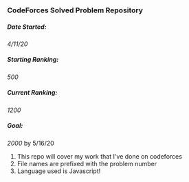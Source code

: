 ### CodeForces Solved Problem Repository

##### Date Started: 
*4/11/20*

##### Starting Ranking:
*500*

##### Current Ranking:
*1200*

##### Goal: 
*2000* by 5/16/20

1. This repo will cover my work that I've done on codeforces
2. File names are prefixed with the problem number
3. Language used is Javascript!
